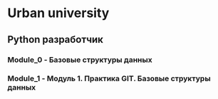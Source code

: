 # Urban university
## Python разработчик

### Module_0 - Базовые структуры данных
### Module_1 - Модуль 1. Практика GIT. Базовые структуры данных
